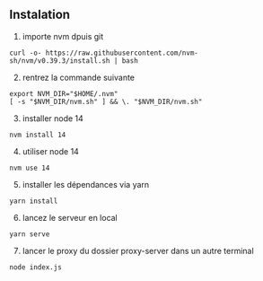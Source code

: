 ## Instalation 

1. importe nvm dpuis git
```shell
curl -o- https://raw.githubusercontent.com/nvm-sh/nvm/v0.39.3/install.sh | bash
```

2. rentrez la commande suivante
```shell
export NVM_DIR="$HOME/.nvm"
[ -s "$NVM_DIR/nvm.sh" ] && \. "$NVM_DIR/nvm.sh"
```

3. installer node 14
```shell
nvm install 14
```

4. utiliser node 14
```shell
nvm use 14
```

5. installer les dépendances via yarn
```shell
yarn install
```

6. lancez le serveur en local
```shell
yarn serve
```

7. lancer le proxy du dossier proxy-server dans un autre terminal
```shell
node index.js
```
